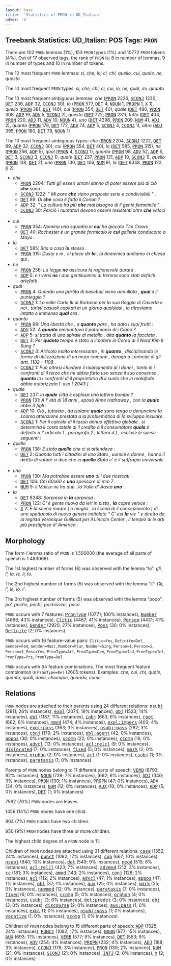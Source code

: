 ```yaml
---
layout: base
title:  'Statistics of PRON in UD_Italian'
udver: '2'
---
```


## Treebank Statistics: UD_Italian: POS Tags: `PRON`

There are 102 `PRON` lemmas (1%), 153 `PRON` types (1%) and 10772 `PRON` tokens (4%).
Out of 17 observed tags, the rank of `PRON` is: 8 in number of lemmas, 9 in number of types and 10 in number of tokens.

The 10 most frequent `PRON` lemmas: <em>si, che, lo, ci, chi, quello, cui, quale, ne, questo</em>

The 10 most frequent `PRON` types:  <em>si, che, chi, ci, cui, lo, ne, qual, mi, quanto</em>

The 10 most frequent ambiguous lemmas: <em>che</em> (<tt><a href="it-pos-PRON.html">PRON</a></tt> 2226, <tt><a href="it-pos-SCONJ.html">SCONJ</a></tt> 1230, <tt><a href="it-pos-DET.html">DET</a></tt> 236, <tt><a href="it-pos-ADP.html">ADP</a></tt> 32, <tt><a href="it-pos-CCONJ.html">CCONJ</a></tt> 30), <em>lo</em> (<tt><a href="it-pos-PRON.html">PRON</a></tt> 577, <tt><a href="it-pos-DET.html">DET</a></tt> 4, <tt><a href="it-pos-NOUN.html">NOUN</a></tt> 1, <tt><a href="it-pos-PROPN.html">PROPN</a></tt> 1, <tt><a href="it-pos-X.html">X</a></tt> 1), <em>quello</em> (<tt><a href="it-pos-PRON.html">PRON</a></tt> 381, <tt><a href="it-pos-DET.html">DET</a></tt> 140), <em>cui</em> (<tt><a href="it-pos-PRON.html">PRON</a></tt> 354, <tt><a href="it-pos-DET.html">DET</a></tt> 40), <em>quale</em> (<tt><a href="it-pos-DET.html">DET</a></tt> 490, <tt><a href="it-pos-PRON.html">PRON</a></tt> 308, <tt><a href="it-pos-ADP.html">ADP</a></tt> 19, <tt><a href="it-pos-ADV.html">ADV</a></tt> 5, <tt><a href="it-pos-SCONJ.html">SCONJ</a></tt> 2), <em>questo</em> (<tt><a href="it-pos-DET.html">DET</a></tt> 722, <tt><a href="it-pos-PRON.html">PRON</a></tt> 231), <em>tutto</em> (<tt><a href="it-pos-DET.html">DET</a></tt> 404, <tt><a href="it-pos-PRON.html">PRON</a></tt> 220, <tt><a href="it-pos-ADJ.html">ADJ</a></tt> 11, <tt><a href="it-pos-ADV.html">ADV</a></tt> 10, <tt><a href="it-pos-NOUN.html">NOUN</a></tt> 4), <em>uno</em> (<tt><a href="it-pos-DET.html">DET</a></tt> 4396, <tt><a href="it-pos-PRON.html">PRON</a></tt> 209, <tt><a href="it-pos-NUM.html">NUM</a></tt> 41, <tt><a href="it-pos-ADJ.html">ADJ</a></tt> 2), <em>quanto</em> (<tt><a href="it-pos-PRON.html">PRON</a></tt> 178, <tt><a href="it-pos-DET.html">DET</a></tt> 172, <tt><a href="it-pos-ADV.html">ADV</a></tt> 74, <tt><a href="it-pos-ADP.html">ADP</a></tt> 5, <tt><a href="it-pos-SCONJ.html">SCONJ</a></tt> 4, <tt><a href="it-pos-CCONJ.html">CCONJ</a></tt> 1), <em>altro</em> (<tt><a href="it-pos-ADJ.html">ADJ</a></tt> 395, <tt><a href="it-pos-PRON.html">PRON</a></tt> 180, <tt><a href="it-pos-DET.html">DET</a></tt> 78, <tt><a href="it-pos-NOUN.html">NOUN</a></tt> 1)

The 10 most frequent ambiguous types:  <em>che</em> (<tt><a href="it-pos-PRON.html">PRON</a></tt> 2204, <tt><a href="it-pos-SCONJ.html">SCONJ</a></tt> 1222, <tt><a href="it-pos-DET.html">DET</a></tt> 89, <tt><a href="it-pos-ADP.html">ADP</a></tt> 32, <tt><a href="it-pos-CCONJ.html">CCONJ</a></tt> 30), <em>cui</em> (<tt><a href="it-pos-PRON.html">PRON</a></tt> 354, <tt><a href="it-pos-DET.html">DET</a></tt> 40), <em>lo</em> (<tt><a href="it-pos-DET.html">DET</a></tt> 585, <tt><a href="it-pos-PRON.html">PRON</a></tt> 315), <em>ne</em> (<tt><a href="it-pos-PRON.html">PRON</a></tt> 256, <tt><a href="it-pos-ADP.html">ADP</a></tt> 5), <em>qual</em> (<tt><a href="it-pos-PRON.html">PRON</a></tt> 4, <tt><a href="it-pos-SCONJ.html">SCONJ</a></tt> 1), <em>quanto</em> (<tt><a href="it-pos-PRON.html">PRON</a></tt> 98, <tt><a href="it-pos-ADV.html">ADV</a></tt> 52, <tt><a href="it-pos-ADP.html">ADP</a></tt> 5, <tt><a href="it-pos-DET.html">DET</a></tt> 3, <tt><a href="it-pos-SCONJ.html">SCONJ</a></tt> 3, <tt><a href="it-pos-CCONJ.html">CCONJ</a></tt> 1), <em>quale</em> (<tt><a href="it-pos-DET.html">DET</a></tt> 237, <tt><a href="it-pos-PRON.html">PRON</a></tt> 131, <tt><a href="it-pos-ADP.html">ADP</a></tt> 10, <tt><a href="it-pos-SCONJ.html">SCONJ</a></tt> 1), <em>quello</em> (<tt><a href="it-pos-PRON.html">PRON</a></tt> 138, <tt><a href="it-pos-DET.html">DET</a></tt> 2), <em>uno</em> (<tt><a href="it-pos-PRON.html">PRON</a></tt> 130, <tt><a href="it-pos-DET.html">DET</a></tt> 106, <tt><a href="it-pos-NUM.html">NUM</a></tt> 9), <em>la</em> (<tt><a href="it-pos-DET.html">DET</a></tt> 8348, <tt><a href="it-pos-PRON.html">PRON</a></tt> 122, <tt><a href="it-pos-X.html">X</a></tt> 2)


* <em>che</em>
  * <tt><a href="it-pos-PRON.html">PRON</a></tt> 2204: <em>Tutti gli esseri umani sanno di poter essere più di ciò <b>che</b> sono .</em>
  * <tt><a href="it-pos-SCONJ.html">SCONJ</a></tt> 1222: <em>" Mi pare <b>che</b> siano proposte serie e condivisibili " .</em>
  * <tt><a href="it-pos-DET.html">DET</a></tt> 89: <em>Di <b>che</b> cosa è fatto il Corian ?</em>
  * <tt><a href="it-pos-ADP.html">ADP</a></tt> 32: <em>" La cultura ha più <b>che</b> mai bisogno di il genio femminile " .</em>
  * <tt><a href="it-pos-CCONJ.html">CCONJ</a></tt> 30: <em>Perciò i nuotatori devono essere resistenti oltre <b>che</b> veloci .</em>
* <em>cui</em>
  * <tt><a href="it-pos-PRON.html">PRON</a></tt> 354: <em>Nomina una squadra in <b>cui</b> ha giocato Tim Crews .</em>
  * <tt><a href="it-pos-DET.html">DET</a></tt> 40: <em>Rochester è un grande formicaio le <b>cui</b> gallerie conducono a Mayo .</em>
* <em>lo</em>
  * <tt><a href="it-pos-DET.html">DET</a></tt> 585: <em>Stia a casa <b>lo</b> stesso .</em>
  * <tt><a href="it-pos-PRON.html">PRON</a></tt> 315: <em>Dusty e io , ci piace dir <b>lo</b> , la domenica andiamo in chiesa qui .</em>
* <em>ne</em>
  * <tt><a href="it-pos-PRON.html">PRON</a></tt> 256: <em>La legge <b>ne</b> assicura la ragionevole durata .</em>
  * <tt><a href="it-pos-ADP.html">ADP</a></tt> 5: <em>e i versi <b>ne</b> I due gentiluomini di Verona sono stati definiti artefatti .</em>
* <em>qual</em>
  * <tt><a href="it-pos-PRON.html">PRON</a></tt> 4: <em>Quando una partita di baseball viene annullata , <b>qual</b> è il punteggio ?</em>
  * <tt><a href="it-pos-SCONJ.html">SCONJ</a></tt> 1: <em>Lo volle Carlo III di Borbone per la sua Reggia di Caserta e noi , turisti casuali capitati in un giorno qualsiasi , lo ritroviamo intatto e immenso <b>qual</b> era :</em>
* <em>quanto</em>
  * <tt><a href="it-pos-PRON.html">PRON</a></tt> 98: <em>Una libertà che , a <b>quanto</b> pare , ha dato i suoi frutti :</em>
  * <tt><a href="it-pos-ADV.html">ADV</a></tt> 52: <em>A <b>quanto</b> ammontava il patrimonio di i Ciano ?</em>
  * <tt><a href="it-pos-ADP.html">ADP</a></tt> 5: <em>si tratta di una spirale di metallo , alta <b>quanto</b> la facciata .</em>
  * <tt><a href="it-pos-DET.html">DET</a></tt> 3: <em>Per <b>quanto</b> tempo è stato a il potere in Corea di il Nord Kim Il Sung ?</em>
  * <tt><a href="it-pos-SCONJ.html">SCONJ</a></tt> 3: <em>Articolo molto interessante , in <b>quanto</b> , disciplinando le forme di utilizzazione di un muro comune , deroga a i principi di gli artt. 1102 - 1108 .</em>
  * <tt><a href="it-pos-CCONJ.html">CCONJ</a></tt> 1: <em>Può altresì chiedere il risarcimento di i danni , tanto in i confronti di il terzo che ne abbia fatto uso senza il suo consenso , <b>quanto</b> in i confronti di il proprietario di il suolo che in malafede abbia autorizzato l' uso [ 2043 ] .</em>
* <em>quale</em>
  * <tt><a href="it-pos-DET.html">DET</a></tt> 237: <em>In <b>quale</b> città è esplosa una lettera bomba ?</em>
  * <tt><a href="it-pos-PRON.html">PRON</a></tt> 131: <em>A l' età di 18 anni , sposò Anne Hathaway , con la <b>quale</b> ebbe 3 figli :</em>
  * <tt><a href="it-pos-ADP.html">ADP</a></tt> 10: <em>Ciò , tuttavia , da isolano <b>quale</b> sono tengo a denunciare la scarsa attenzione prestata a la problematica di lo sviluppo insulare .</em>
  * <tt><a href="it-pos-SCONJ.html">SCONJ</a></tt> 1: <em>Per il calcolo di il tasso annuo effettivo globale , si determina il costo totale di il credito a il consumatore <b>quale</b> è definito a l' articolo 1 , paragrafo 2 , lettera d ) , escluse le spese seguenti :</em>
* <em>quello</em>
  * <tt><a href="it-pos-PRON.html">PRON</a></tt> 138: <em>È stata <b>quello</b> che ci si attendeva :</em>
  * <tt><a href="it-pos-DET.html">DET</a></tt> 2: <em>Quando tutti i cittadini di uno Stato , uomini e donne , hanno il diritto di votare si dice che in <b>quello</b> Stato c’ è il suffragio universale .</em>
* <em>uno</em>
  * <tt><a href="it-pos-PRON.html">PRON</a></tt> 130: <em>Ma potrebbe essere <b>uno</b> di i due ricercati .</em>
  * <tt><a href="it-pos-DET.html">DET</a></tt> 106: <em>Cm 60x60 e <b>uno</b> spessore di mm 7 .</em>
  * <tt><a href="it-pos-NUM.html">NUM</a></tt> 9: <em>il Molise ne ha due , la Valle d' Aosta <b>uno</b> .</em>
* <em>la</em>
  * <tt><a href="it-pos-DET.html">DET</a></tt> 8348: <em>Sorpresa in <b>la</b> sorpresa :</em>
  * <tt><a href="it-pos-PRON.html">PRON</a></tt> 122: <em>C' è gente nuova da ieri in pista , <b>la</b> copre veloce :</em>
  * <tt><a href="it-pos-X.html">X</a></tt> 2: <em>È la scena madre ( o meglio , la scena di il concepimento ) di uno spettacolo di nuovo genere intitolato " C' est <b>la</b> vie " e diretto da la regista Veronique Guillaud per il Lincoln Center , il tempio di le arti più prestigioso d' America .</em>

## Morphology

The form / lemma ratio of `PRON` is 1.500000 (the average of all parts of speech is 1.483068).

The 1st highest number of forms (6) was observed with the lemma “lo”: <em>gli, l', la, le, li, lo</em>.

The 2nd highest number of forms (5) was observed with the lemma “il”: <em>Gli, l', le, lo, l’</em>.

The 3rd highest number of forms (5) was observed with the lemma “poco”: <em>po', poche, pochi, pochissimi, poco</em>.

`PRON` occurs with 7 features: <tt><a href="it-feat-PronType.html">PronType</a></tt> (10771; 100% instances), <tt><a href="it-feat-Number.html">Number</a></tt> (4666; 43% instances), <tt><a href="it-feat-Clitic.html">Clitic</a></tt> (4467; 41% instances), <tt><a href="it-feat-Person.html">Person</a></tt> (4431; 41% instances), <tt><a href="it-feat-Gender.html">Gender</a></tt> (2920; 27% instances), <tt><a href="it-feat-Poss.html">Poss</a></tt> (30; 0% instances), <tt><a href="it-feat-Definite.html">Definite</a></tt> (2; 0% instances)

`PRON` occurs with 16 feature-value pairs: `Clitic=Yes`, `Definite=Def`, `Gender=Fem`, `Gender=Masc`, `Number=Plur`, `Number=Sing`, `Person=1`, `Person=2`, `Person=3`, `Poss=Yes`, `PronType=Art`, `PronType=Dem`, `PronType=Ind`, `PronType=Int`, `PronType=Prs`, `PronType=Rel`

`PRON` occurs with 64 feature combinations.
The most frequent feature combination is `PronType=Rel` (2605 tokens).
Examples: <em>che, cui, chi, quale, quanto, quali, dove, chiunque, quando, come</em>


## Relations

`PRON` nodes are attached to their parents using 24 different relations: <tt><a href="it-dep-nsubj.html">nsubj</a></tt> (2811; 26% instances), <tt><a href="it-dep-expl.html">expl</a></tt> (2074; 19% instances), <tt><a href="it-dep-obj.html">obj</a></tt> (1523; 14% instances), <tt><a href="it-dep-obl.html">obl</a></tt> (1187; 11% instances), <tt><a href="it-dep-iobj.html">iobj</a></tt> (663; 6% instances), <tt><a href="it-dep-root.html">root</a></tt> (662; 6% instances), <tt><a href="it-dep-nmod.html">nmod</a></tt> (474; 4% instances), <tt><a href="it-dep-expl-impers.html">expl:impers</a></tt> (403; 4% instances), <tt><a href="it-dep-expl-pass.html">expl:pass</a></tt> (363; 3% instances), <tt><a href="it-dep-nsubj-pass.html">nsubj:pass</a></tt> (282; 3% instances), <tt><a href="it-dep-conj.html">conj</a></tt> (179; 2% instances), <tt><a href="it-dep-obl-agent.html">obl:agent</a></tt> (42; 0% instances), <tt><a href="it-dep-appos.html">appos</a></tt> (30; 0% instances), <tt><a href="it-dep-xcomp.html">xcomp</a></tt> (22; 0% instances), <tt><a href="it-dep-ccomp.html">ccomp</a></tt> (16; 0% instances), <tt><a href="it-dep-advcl.html">advcl</a></tt> (13; 0% instances), <tt><a href="it-dep-acl-relcl.html">acl:relcl</a></tt> (9; 0% instances), <tt><a href="it-dep-dislocated.html">dislocated</a></tt> (7; 0% instances), <tt><a href="it-dep-fixed.html">fixed</a></tt> (5; 0% instances), <tt><a href="it-dep-mark.html">mark</a></tt> (2; 0% instances), <tt><a href="it-dep-orphan.html">orphan</a></tt> (2; 0% instances), <tt><a href="it-dep-acl.html">acl</a></tt> (1; 0% instances), <tt><a href="it-dep-csubj.html">csubj</a></tt> (1; 0% instances), <tt><a href="it-dep-parataxis.html">parataxis</a></tt> (1; 0% instances)

Parents of `PRON` nodes belong to 11 different parts of speech: <tt><a href="it-pos-VERB.html">VERB</a></tt> (8793; 82% instances), <tt><a href="it-pos-NOUN.html">NOUN</a></tt> (738; 7% instances),  (662; 6% instances), <tt><a href="it-pos-ADJ.html">ADJ</a></tt> (340; 3% instances), <tt><a href="it-pos-PRON.html">PRON</a></tt> (130; 1% instances), <tt><a href="it-pos-PROPN.html">PROPN</a></tt> (47; 0% instances), <tt><a href="it-pos-ADV.html">ADV</a></tt> (34; 0% instances), <tt><a href="it-pos-NUM.html">NUM</a></tt> (12; 0% instances), <tt><a href="it-pos-AUX.html">AUX</a></tt> (10; 0% instances), <tt><a href="it-pos-ADP.html">ADP</a></tt> (5; 0% instances), <tt><a href="it-pos-DET.html">DET</a></tt> (1; 0% instances)

7562 (70%) `PRON` nodes are leaves.

1456 (14%) `PRON` nodes have one child.

804 (7%) `PRON` nodes have two children.

950 (9%) `PRON` nodes have three or more children.

The highest child degree of a `PRON` node is 11.

Children of `PRON` nodes are attached using 31 different relations: <tt><a href="it-dep-case.html">case</a></tt> (1552; 24% instances), <tt><a href="it-dep-punct.html">punct</a></tt> (1082; 17% instances), <tt><a href="it-dep-cop.html">cop</a></tt> (667; 10% instances), <tt><a href="it-dep-nsubj.html">nsubj</a></tt> (640; 10% instances), <tt><a href="it-dep-det.html">det</a></tt> (549; 9% instances), <tt><a href="it-dep-nmod.html">nmod</a></tt> (515; 8% instances), <tt><a href="it-dep-acl-relcl.html">acl:relcl</a></tt> (423; 7% instances), <tt><a href="it-dep-advmod.html">advmod</a></tt> (212; 3% instances), <tt><a href="it-dep-cc.html">cc</a></tt> (181; 3% instances), <tt><a href="it-dep-amod.html">amod</a></tt> (143; 2% instances), <tt><a href="it-dep-conj.html">conj</a></tt> (128; 2% instances), <tt><a href="it-dep-acl.html">acl</a></tt> (112; 2% instances), <tt><a href="it-dep-advcl.html">advcl</a></tt> (47; 1% instances), <tt><a href="it-dep-appos.html">appos</a></tt> (47; 1% instances), <tt><a href="it-dep-obl.html">obl</a></tt> (37; 1% instances), <tt><a href="it-dep-aux.html">aux</a></tt> (25; 0% instances), <tt><a href="it-dep-mark.html">mark</a></tt> (25; 0% instances), <tt><a href="it-dep-nummod.html">nummod</a></tt> (12; 0% instances), <tt><a href="it-dep-parataxis.html">parataxis</a></tt> (7; 0% instances), <tt><a href="it-dep-fixed.html">fixed</a></tt> (6; 0% instances), <tt><a href="it-dep-ccomp.html">ccomp</a></tt> (5; 0% instances), <tt><a href="it-dep-orphan.html">orphan</a></tt> (4; 0% instances), <tt><a href="it-dep-csubj.html">csubj</a></tt> (3; 0% instances), <tt><a href="it-dep-det-predet.html">det:predet</a></tt> (3; 0% instances), <tt><a href="it-dep-obj.html">obj</a></tt> (3; 0% instances), <tt><a href="it-dep-discourse.html">discourse</a></tt> (2; 0% instances), <tt><a href="it-dep-aux-pass.html">aux:pass</a></tt> (1; 0% instances), <tt><a href="it-dep-expl.html">expl</a></tt> (1; 0% instances), <tt><a href="it-dep-nsubj-pass.html">nsubj:pass</a></tt> (1; 0% instances), <tt><a href="it-dep-vocative.html">vocative</a></tt> (1; 0% instances), <tt><a href="it-dep-xcomp.html">xcomp</a></tt> (1; 0% instances)

Children of `PRON` nodes belong to 15 different parts of speech: <tt><a href="it-pos-ADP.html">ADP</a></tt> (1525; 24% instances), <tt><a href="it-pos-PUNCT.html">PUNCT</a></tt> (1082; 17% instances), <tt><a href="it-pos-NOUN.html">NOUN</a></tt> (977; 15% instances), <tt><a href="it-pos-AUX.html">AUX</a></tt> (693; 11% instances), <tt><a href="it-pos-VERB.html">VERB</a></tt> (577; 9% instances), <tt><a href="it-pos-DET.html">DET</a></tt> (553; 9% instances), <tt><a href="it-pos-ADV.html">ADV</a></tt> (254; 4% instances), <tt><a href="it-pos-PROPN.html">PROPN</a></tt> (232; 4% instances), <tt><a href="it-pos-ADJ.html">ADJ</a></tt> (188; 3% instances), <tt><a href="it-pos-CCONJ.html">CCONJ</a></tt> (178; 3% instances), <tt><a href="it-pos-PRON.html">PRON</a></tt> (130; 2% instances), <tt><a href="it-pos-NUM.html">NUM</a></tt> (21; 0% instances), <tt><a href="it-pos-SCONJ.html">SCONJ</a></tt> (21; 0% instances), <tt><a href="it-pos-INTJ.html">INTJ</a></tt> (2; 0% instances), <tt><a href="it-pos-X.html">X</a></tt> (2; 0% instances)

